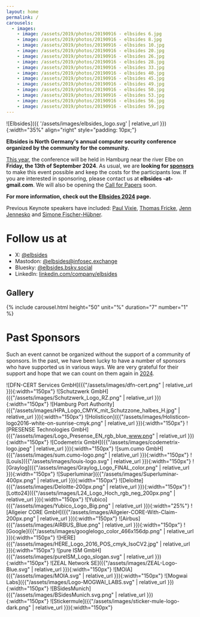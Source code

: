 ```yaml
---
layout: home
permalink: /
carousels:
  - images:
    - image: /assets/2019/photos/20190916 - elbsides 6.jpg
    - image: /assets/2019/photos/20190916 - elbsides 8.jpg
    - image: /assets/2019/photos/20190916 - elbsides 10.jpg
    - image: /assets/2019/photos/20190916 - elbsides 20.jpg
    - image: /assets/2019/photos/20190916 - elbsides 26.jpg
    - image: /assets/2019/photos/20190916 - elbsides 28.jpg
    - image: /assets/2019/photos/20190916 - elbsides 33.jpg
    - image: /assets/2019/photos/20190916 - elbsides 40.jpg
    - image: /assets/2019/photos/20190916 - elbsides 45.jpg
    - image: /assets/2019/photos/20190916 - elbsides 49.jpg
    - image: /assets/2019/photos/20190916 - elbsides 50.jpg
    - image: /assets/2019/photos/20190916 - elbsides 53.jpg
    - image: /assets/2019/photos/20190916 - elbsides 56.jpg
    - image: /assets/2019/photos/20190916 - elbsides 59.jpg
---
```


![Elbsides]({{ '/assets/images/elbsides_logo.svg' | relative_url }}){:width="35%" align="right" style="padding: 10px;"}


**Elbsides is North Germany's annual computer security conference organized by the community for the community.**

[This year](/2024/), the conference will be held in Hamburg near the river Elbe on **Friday, the 13th of September 2024**. As usual, we are **looking for [sponsors](/2024/sponsors/)** to make this event possible and keep the costs for the participants low. If you are interested in sponsoring, please contact us at **elbsides -at- gmail.com**. We will also be opening the [Call for Papers](/2024/cfp/) soon.

**For more information, check out the [Elbsides 2024](/2024/) page.**

Previous Keynote speakers have included: [Paul Vixie](https://www.linkedin.com/in/paulvixie/), [Thomas Fricke](https://thomasfricke.de), [Jenn Jennesko](https://www.linkedin.com/in/jenniferjanesko/) and [Simone Fischer-Hübner](https://www.kau.se/forskare/simone-fischer-hubner).


# Follow us at

* X: [@elbsides](https://twitter.com/elbsides)
* Mastodon: [@elbsides@infosec.exchange](https://infosec.exchange/@elbsides)
* Bluesky: [@elbsides.bsky.social](https://bsky.app/profile/elbsides.bsky.social)
* LinkedIn: [linkedin.com/company/elbsides](https://www.linkedin.com/company/elbsides/?viewAsMember=true)


## Gallery

{% include carousel.html height="50" unit="%" duration="7" number="1" %}

# Past Sponsors

Such an event cannot be organized without the support of a community of sponsors. In the past, we have been lucky to have a number of sponsors who have supported us in various ways. We are very grateful for their support and hope that we can count on them again in [2024](/2024/).

![DFN-CERT Services GmbH]({{"/assets/images/dfn-cert.png" | relative_url }}){:width="150px"}
![Schutzwerk GmbH]({{"/assets/images/Schutzwerk_Logo_RZ.png" | relative_url }}){:width="150px"}
![Hamburg Port Authority]({{"/assets/images/HPA_Logo_CMYK_mit_Schutzzone_halbes_H.jpg" | relative_url }}){:width="150px"}
![Holisticon]({{"/assets/images/Holisticon-logo2016-white-on-sunrise-cmyk.png" | relative_url }}){:width="150px"}
![PRESENSE Technologies GmbH]({{"/assets/images/Logo_Presense_EN_rgb_blue_www.png" | relative_url }}){:width="150px"}
![Codemetrix GmbH]({{"/assets/images/codemetrix-logo.jpeg" | relative_url }}){:width="150px"}
![sum.cumo GmbH]({{"/assets/images/sum.cumo-logo.png" | relative_url }}){:width="150px"}
![Louis]({{"/assets/images/louis-logo.svg" | relative_url }}){:width="150px"}
![Graylog]({{"/assets/images/Graylog_Logo_FINAL_color.png" | relative_url }}){:width="150px"}
![Superluminar]({{"/assets/images/Superluminar-400px.png" | relative_url }}){:width="150px"}
![Deloitte]({{"/assets/images/Deloitte-200px.png" | relative_url }}){:width="150px"}
![Lotto24]({{"/assets/images/L24_Logo_Hoch_rgb_neg_200px.png" | relative_url }}){:width="150px"}
![Yubico]({{"/assets/images/Yubico_Logo_Big.png" | relative_url }}){:width="25%"}
![Allgeier CORE GmbH]({{"/assets/images/Allgeier-CORE-With-Claim-200px.png" | relative_url }}){:width="150px"}
![Airbus]({{"/assets/images/AIRBUS_Blue.png" | relative_url }}){:width="150px"}
![Google]({{"/assets/images/googlelogo_color_466x156dp.png" | relative_url }}){:width="150px"}
![HERE]({{"/assets/images/HERE_Logo_2016_POS_cmyk_IsoCV2.jpg" | relative_url }}){:width="150px"}
![pure ISM GmbH]({{"/assets/images/pureISM_Logo_slogan.svg" | relative_url }}){:width="150px"}
![ZEAL Network SE]({{"/assets/images/ZEAL-Logo-Blue.svg" | relative_url }}){:width="150px"}
![MOIA]({{"/assets/images/MOIA.svg" | relative_url }}){:width="150px"}
![Mogwai Labs]({{"/assets/images/Logo-MOGWAI_LABS.svg" | relative_url }}){:width="150px"}
![BSidesMunich]({{"/assets/images/BSidesMunich.svg.png" | relative_url }}){:width="150px"}
![Stickermule]({{"/assets/images/sticker-mule-logo-dark.png" | relative_url }}){:width="150px"}
